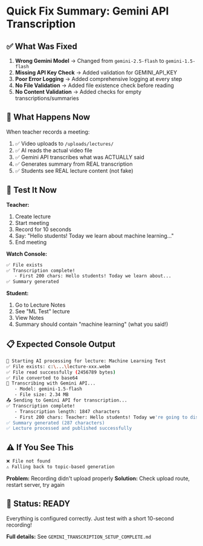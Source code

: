 # Quick Fix Summary: Gemini API Transcription

## ✅ What Was Fixed

1. **Wrong Gemini Model** → Changed from `gemini-2.5-flash` to `gemini-1.5-flash`
2. **Missing API Key Check** → Added validation for GEMINI_API_KEY
3. **Poor Error Logging** → Added comprehensive logging at every step
4. **No File Validation** → Added file existence check before reading
5. **No Content Validation** → Added checks for empty transcriptions/summaries

## 🎯 What Happens Now

When teacher records a meeting:
1. ✅ Video uploads to `/uploads/lectures/`
2. ✅ AI reads the actual video file
3. ✅ Gemini API transcribes what was ACTUALLY said
4. ✅ Generates summary from REAL transcription
5. ✅ Students see REAL lecture content (not fake)

## 🧪 Test It Now

**Teacher:**
1. Create lecture
2. Start meeting
3. Record for 10 seconds
4. Say: "Hello students! Today we learn about machine learning..."
5. End meeting

**Watch Console:**
```bash
✅ File exists
✅ Transcription complete!
   - First 200 chars: Hello students! Today we learn about...
✅ Summary generated
```

**Student:**
1. Go to Lecture Notes
2. See "ML Test" lecture
3. View Notes
4. Summary should contain "machine learning" (what you said!)

## 📋 Expected Console Output

```bash
🤖 Starting AI processing for lecture: Machine Learning Test
✅ File exists: c:\...\lecture-xxx.webm
✅ File read successfully (2456789 bytes)
✅ File converted to base64
🎤 Transcribing with Gemini API...
   - Model: gemini-1.5-flash
   - File size: 2.34 MB
📤 Sending to Gemini API for transcription...
✅ Transcription complete!
   - Transcription length: 1847 characters
   - First 200 chars: Teacher: Hello students! Today we're going to discuss machine learning...
✅ Summary generated (287 characters)
✅ Lecture processed and published successfully
```

## ⚠️ If You See This

```bash
❌ File not found
⚠️ Falling back to topic-based generation
```

**Problem:** Recording didn't upload properly
**Solution:** Check upload route, restart server, try again

## 🎉 Status: READY

Everything is configured correctly. Just test with a short 10-second recording!

**Full details:** See `GEMINI_TRANSCRIPTION_SETUP_COMPLETE.md`
